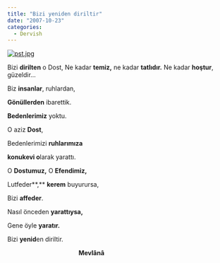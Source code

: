 ```yaml
---
title: "Bizi yeniden diriltir"
date: "2007-10-23"
categories: 
  - Dervish
---
```


[![pst.jpg](/uploads/2007/10/pst-1.jpg)](/uploads/2007/10/pst-1.jpg "pst.jpg")

Bizi **dirilten** o Dost, Ne kadar **temiz,** ne kadar **tatlıdır.** Ne kadar **hoştur**, güzeldir...

Biz **insanlar**, ruhlardan,

**Gönüllerden** ibarettik.

**Bedenlerimiz** yoktu.

O aziz **Dost**,

Bedenlerimizi **ruhlarımıza**

**konukevi o**larak yarattı.

O **Dostumuz,** O **Efendimiz,**

Lutfeder**,** **kerem** buyurursa,

Bizi **affeder**.

Nasıl önceden **yarattıysa,**

Gene öyle **yaratır.**

Bizi **yenid**en diriltir. 

                                         **Mevlânâ**
